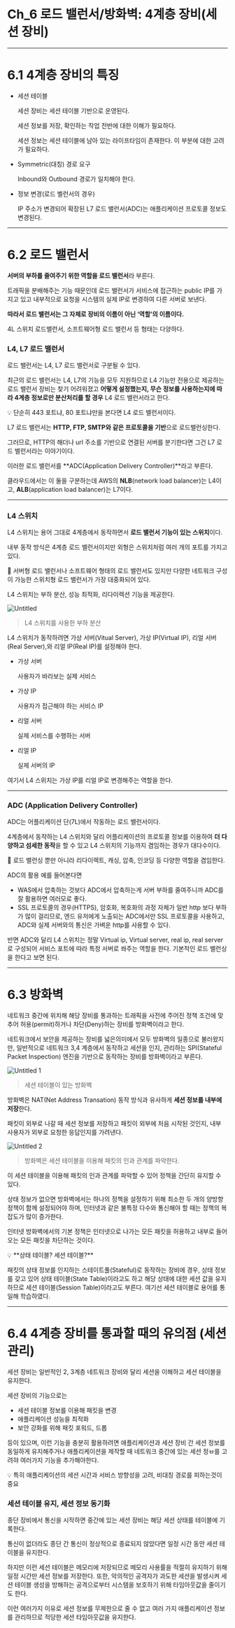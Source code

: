 # Ch_6 로드 밸런서/방화벽: 4계층 장비(세션 장비)

---

# 6.1 4계층 장비의 특징

- 세션 테이블
    
    세션 장비는 세션 테이블 기반으로 운영된다.
    
    세션 정보를 저장, 확인하는 작업 전반에 대한 이해가 필요하다.
    
    세션 정보는 세션 테이블에 남아 있는 라이프타임이 존재한다. 이 부분에 대한 고려가 필요하다.
    
- Symmetric(대칭) 경로 요구
    
    Inbound와 Outbound 경로가 일치해야 한다.
    
- 정보 변경(로드 벨런서의 경우)
    
    IP 주소가 변경되어 확장된 L7 로드 밸런서(ADC)는 애플리케이션 프로토콜 정보도 변경된다.
    

---

# 6.2 로드 밸런서

**서버의 부하를 줄여주기 위한 역할을 로드 밸런서**라 부른다.

트래픽을 분배해주는 기능 때문인데 로드 밸런서가 서비스에 접근하는 public IP를 가지고 있고 내부적으로 요청을 시스템의 실제 IP로 변경하여 다른 서버로 보낸다.

**따라서 로드 밸런서는 그 자체로 장비의 이름이 아닌 ‘역할’의 이름이다.**

4L 스위치 로드밸런서, 소프트웨어형 로드 밸런서 등 형태는 다양하다. 

### L4, L7 로드 밸런서

로드 밸런서는 L4, L7 로드 밸런서로 구분될 수 있다.

최근의 로드 밸런서는 L4, L7의 기능을 모두 지원하므로 L4 기능만 전용으로 제공하는 로드 밸런서 장비는 찾기 어려워졌고 **어떻게 설정했는지, 무슨 정보를 사용하는지에 따라 4계층 정보로만 분산처리를 할 경우** L4 로드 밸런서라고 한다.

<aside>
💡 단순히 443 포트냐, 80 포트냐만을 본다면 L4 로드 밸런서이다.

</aside>

L7 로드 밸런서는 **HTTP, FTP, SMTP와 같은 프로토콜을 기반**으로 로드밸런싱한다.

그러므로, HTTP의 해더나 url 주소를 기반으로 연결된 서버를 분기한다면 그건 L7 로드 밸런서라는 이야기이다.

이러한 로드 밸런서를 **ADC(Application Delivery Controller)**라고 부른다.

클라우드에서는 이 둘을 구분하는데 AWS의 **NLB**(network load balancer)는 L4이고, **ALB**(application load balancer)는 L7이다.

---

### L4 스위치

L4 스위치는 용어 그대로 4계층에서 동작하면서 **로드 밸런서 기능이 있는 스위치**이다.

내부 동작 방식은 4계층 로드 밸런서이지만 외형은 스위치처럼 여러 개의 포트를 가지고 있다.

<aside>
📢 서버형 로드 밸런서나 소프트웨어 형태의 로드 밸런서도 있지만 다양한 네트워크 구성이 가능한 스위치형 로드 밸런서가 가장 대중화되어 있다.

</aside>

L4 스위치는 부하 분산, 성능 최적화, 리다이렉션 기능을 제공한다.

![Untitled](https://user-images.githubusercontent.com/84123877/177037617-20966064-c334-4bbc-ac92-96b0d4eabc72.png)

> L4 스위치를 사용한 부하 분산
> 

L4 스위치가 동작하려면 가상 서버(Vitual Server), 가상 IP(Virtual IP), 리얼 서버(Real Server),와 리얼 IP(Real IP)를 설정해야 한다.

- 가상 서버
    
    사용자가 바라보는 실제 서비스
    

- 가상 IP
    
    사용자가 접근해야 하는 서비스 IP
    

- 리얼 서버
    
    실제 서비스를 수행하는 서버
    

- 리얼 IP
    
    실제 서버의 IP
    

여기서 L4 스위치는 가상 IP를 리얼 IP로 변경해주는 역할을 한다.

---

### ADC (Application Delivery Controller)

ADC는 어플리케이션 단(7L)에서 작동하는 로드 밸런서이다.

4계층에서 동작하는 L4 스위치와 달리 어플리케이션의 프로토콜 정보를 이용하여 **더 다양하고 섬세한 동작**을 할 수 있고 L4 스위치의 기능까지 겸임하는 경우가 대다수이다. 

 

<aside>
📢 로드 밸런싱 뿐만 아니라 리다이렉트, 캐싱, 압축, 인코딩 등 다양한 역할을 겸임한다.

</aside>

ADC의 활용 예를 들어본다면

- WAS에서 압축하는 것보다 ADC에서 압축하는게 서버 부하를 줄여주니까 ADC를 잘 활용하면 여러모로 좋다.
- SSL 프로토콜의 경우(HTTPS), 암호화, 복호화의 과정 자체가 일반 http 보다 부하가 많이 걸리므로, 엔드 유저에게 노출되는 ADC에서만 SSL 프로토콜을 사용하고, ADC와 실제 서버와의 통신은 가벼운 http를 사용할 수 있다.

반면 ADC와 달리 L4 스위치는 정말 Virtual ip, Virtual server, real ip, real server 로 구성되어 서비스 포트에 따라 특정 서버로 쏴주는 역할을 한다. 기본적인 로드 밸런싱을 한다고 보면 된다.

---

# 6.3 방화벽

네트워크 중간에 위치해 해당 장비를 통과하는 트래픽을 사전에 주어진 정책 조건에 맞추어 허용(permit)하거나 차단(Deny)하는 장비를 방화벽이라고 한다.

네트워크에서 보안을 제공하는 장비를 넓은의미에서 모두 방화벽의 일종으로 불러왔지만, 일반적으로 네트워크 3,4 계층에서 동작하고 세션을 인지, 관리하는 SPI(Stateful Packet Inspection) 엔진을 기반으로 동작하는 장비를 방화벽이라고 부른다.

![Untitled 1](https://user-images.githubusercontent.com/84123877/177037611-6619dc17-e775-4d2b-9c0b-b9d5acce6d89.png)

> 세션 테이블이 있는 방화벽
> 

방화벽은 NAT(Net Address Transation) 동작 방식과 유사하게 **세션 정보를 내부에 저장**한다.

패킷이 외부로 나갈 때 세션 정보를 저장하고 패킷이 외부에 처음 시작된 것인지, 내부 사용자가 외부로 요청한 응답인지를 가려낸다.

![Untitled 2](https://user-images.githubusercontent.com/84123877/177037616-693cc347-fee5-423d-8939-408ab2be874a.png)

> 방화벽은 세션 테이블을 이용해 패킷의 인과 관계를 파악한다.
> 

이 세션 테이블을 이용해 패킷의 인과 관계를 파악할 수 있어 정책을 간단히 유지할 수 있다.

상태 정보가 없으면 방화벽에서는 하나의 정책을 설정하기 위해 최소한 두 개의 양방향 정책이 함께 설정되어야 하며, 인터넷과 같은 불특정 다수와 통신해야 할 때는 정책의 복잡도가 많이 증가한다.

인터넷 방화벽에서의 기본 정책은 인터넷으로 나가는 모든 패킷을 허용하고 내부로 들어오는 모든 패킷을 차단하는 것이다.

<aside>
💡 **상태 테이블? 세션 테이블?**

 패킷의 상태 정보를 인지하는 스테이트풀(Stateful)로 동작하는 장비에 경우, 상태 정보를 갖고 있어 상태 테이블(State Table)이라고도 하고 해당 상태에 대한 세션  값을 유지하므로 세션 테이블(Session Table)이라고도 부른다. 여기선 세션 테이블로 용어를 통일해 학습하였다.

</aside>

---

# 6.4 4계층 장비를 통과할 때의 유의점 (세션 관리)

세션 장비는 일반적인 2, 3계층 네트워크 장비와 달리 세션을 이해하고 세션 테이블을 유지한다.

세션 장비의 기능으로는

- 세션 테이블 정보를 이용해 패킷을 변경
- 애플리케이션 성능을 최적화
- 보안 강화를 위해 패킷 포워드, 드롭

등이 있으며, 이런 기능을 충분히 활용하려면 애플리케이션과 세션 장비 간 세션 정보를 동일하게 유지해주거나 애플리케이션을 제작할 때 네트워크 중간에 있는 세션 정ㅂ를 고려햐 여러가지 기능을 추가해야한다.

<aside>
💡 특히 애플리케이션의 세션 시간과 서비스 방향성을 고려, 비대칭 경로를 피하는것이 중요

</aside>

### 세션 테이블 유지, 세션 정보 동기화

종단 장비에서 통신을 시작하면 중간에 있는 세션 장비는 해당 세션 상태를 테이블에 기록한다. 

통신이 없더라도 종단 간 통신이 정상적으로 종료되지 않았다면 일정 시간 동안 세션 테이블을 유지한다.

하지만 이런 세션 테이블은 메모리에 저장되므로 메모리 사용률을 적절히 유지하기 위해 일정 시간만 세션 정보를 저장한다. 또한, 악의적인 공격자가 과도한 세션을 발생시켜 세션 테이블 생성을 방해하는 공격으로부터 시스템을 보호하기 위해 타임아웃값을 줄이기도 한다.

이런 여러가지 이유로 세션 정보를 무제한으로 줄 수 없고 여러 가지 애플리케이션 정보를 관리하므로 적당한 세션 타임아웃값을 유지한다.
